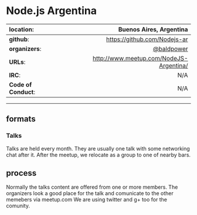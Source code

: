 # Node.js Argentina

| **location**:         | Buenos Aires, Argentina                    |
|:----------------------|-------------------------------------------:|
| **github**:           | https://github.com/Nodejs-ar               |
| **organizers**:       | [@baldpower](https://twitter.com/baldpower)|
| **URLs**:             | http://www.meetup.com/NodeJS-Argentina/    |
| **IRC**:              | N/A                                        |
| **Code of Conduct**:  | N/A                                        |

---------------------------

## formats

### Talks

Talks are held every month. They are usually one talk with some networking chat after it.
After the meetup, we relocate as a group to one of nearby bars.

## process

Normally the talks content are offered from one or more members. The organizers
look a good place for the talk and comunicate to the other memebers via meetup.com
We are using twitter and g+ too for the comunity.
